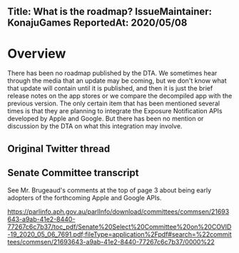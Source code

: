 Title: What is the roadmap?
IssueMaintainer: KonajuGames
ReportedAt: 2020/05/08
---

# Overview

There has been no roadmap published by the DTA. We sometimes hear through the media that an update may be coming, but we don't know what that update will contain until it is published, and then it is just the brief release notes on the app stores or we compare the decompiled app with the previous version. The only certain item that has been mentioned several times is that they are planning to integrate the Exposure Notification APIs developed by Apple and Google. But there has been no mention or discussion by the DTA on what this integration may involve.

## Original Twitter thread

<?# Twitter 1258446501488889856 /?>

## Senate Committee transcript

See Mr. Brugeaud's comments at the top of page 3 about being early adopters of the forthcoming Apple and Google APIs.

https://parlinfo.aph.gov.au/parlInfo/download/committees/commsen/21693643-a9ab-41e2-8440-77267c6c7b37/toc_pdf/Senate%20Select%20Committee%20on%20COVID-19_2020_05_06_7691.pdf;fileType=application%2Fpdf#search=%22committees/commsen/21693643-a9ab-41e2-8440-77267c6c7b37/0000%22